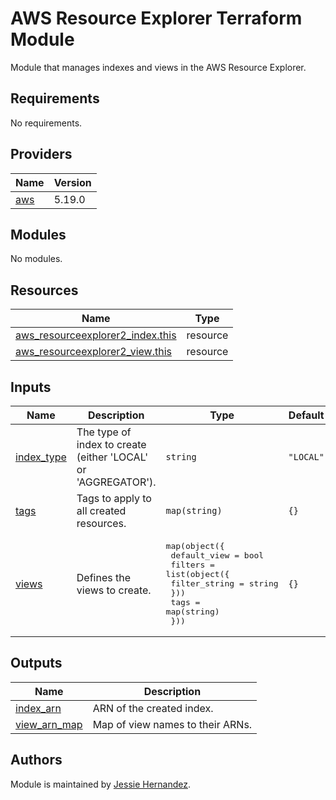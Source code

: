 # AWS Resource Explorer Terraform Module

Module that manages indexes and views in the AWS Resource Explorer.

## Requirements

No requirements.

## Providers

| Name | Version |
|------|---------|
| <a name="provider_aws"></a> [aws](#provider\_aws) | 5.19.0 |

## Modules

No modules.

## Resources

| Name | Type |
|------|------|
| [aws_resourceexplorer2_index.this](https://registry.terraform.io/providers/hashicorp/aws/latest/docs/resources/resourceexplorer2_index) | resource |
| [aws_resourceexplorer2_view.this](https://registry.terraform.io/providers/hashicorp/aws/latest/docs/resources/resourceexplorer2_view) | resource |

## Inputs

| Name | Description | Type | Default | Required |
|------|-------------|------|---------|:--------:|
| <a name="input_index_type"></a> [index\_type](#input\_index\_type) | The type of index to create (either 'LOCAL' or 'AGGREGATOR'). | `string` | `"LOCAL"` | no |
| <a name="input_tags"></a> [tags](#input\_tags) | Tags to apply to all created resources. | `map(string)` | `{}` | no |
| <a name="input_views"></a> [views](#input\_views) | Defines the views to create. | <pre>map(object({<br>    default_view = bool<br>    filters = list(object({<br>      filter_string = string<br>    }))<br>    tags = map(string)<br>  }))</pre> | `{}` | no |

## Outputs

| Name | Description |
|------|-------------|
| <a name="output_index_arn"></a> [index\_arn](#output\_index\_arn) | ARN of the created index. |
| <a name="output_view_arn_map"></a> [view\_arn\_map](#output\_view\_arn\_map) | Map of view names to their ARNs. |

## Authors

Module is maintained by [Jessie Hernandez](https://github.com/jessiehernandez).
